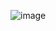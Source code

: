 ![image](https://user-images.githubusercontent.com/90271486/205451301-ead591c1-c790-4383-91d1-5d9faa4d1f21.png)
